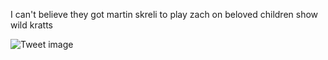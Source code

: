 I can't believe they got martin skreli to play zach on beloved children show wild kratts


![Tweet image](/asset/crosspoast/GDcO6EYb0AAKQgE.jpg)

